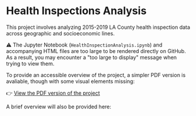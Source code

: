 # Health Inspections Analysis

This project involves analyzing 2015-2019 LA County health inspection data across geographic and socioeconomic lines.

⚠️ The Jupyter Notebook (`HealthInspectionAnalysis.ipynb`) and accompanying HTML files are too large to be rendered directly on GitHub. As a result, you may encounter a "too large to display" message when trying to view them.

To provide an accessible overview of the project, a simpler PDF version is avaliable, though with some visual elements missing:

👉 [View the PDF version of the project](https://github.com/jrkruser/health_inspections/blob/main/Health_Inspections_Analysis.pdf)

A brief overview will also be provided here:








